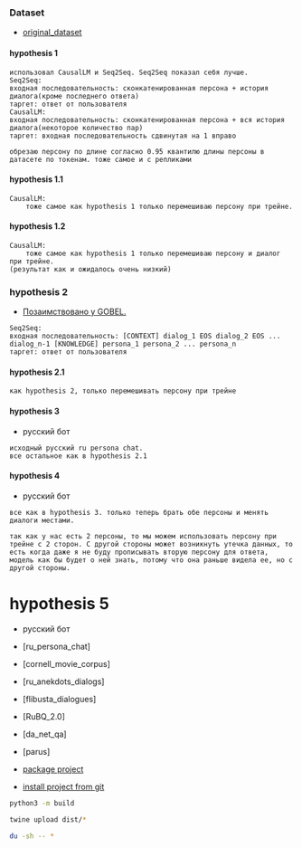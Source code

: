 ### Dataset
- [original_dataset](https://s3.amazonaws.com/datasets.huggingface.co/personachat/personachat_self_original.json)

#### hypothesis 1
```text
использовал CausalLM и Seq2Seq. Seq2Seq показал себя лучше.
Seq2Seq:
входная последовательность: сконкатенированная персона + история диалога(кроме последнего ответа)
таргет: ответ от пользователя
CausalLM:
входная последовательность: сконкатенированная персона + вся история диалога(некоторое количество пар)
таргет: входная последовательность сдвинутая на 1 вправо

обрезаю персону по длине согласно 0.95 квантилю длины персоны в датасете по токенам. тоже самое и с репликами
```

#### hypothesis 1.1

```text
CausalLM:
	тоже самое как hypothesis 1 только перемешиваю персону при трейне.
```

#### hypothesis 1.2

```text
CausalLM:
	тоже самое как hypothesis 1 только перемешиваю персону и диалог при трейне.
(результат как и ожидалось очень низкий)
```

### hypothesis 2

- [Позаимствовано у GOBEL.](https://huggingface.co/spaces/microsoft/GODEL-Demo/blob/main/app.py#L61)
```text
Seq2Seq:
входная последовательность: [CONTEXT] dialog_1 EOS dialog_2 EOS ... dialog_n-1 [KNOWLEDGE] persona_1 persona_2 ... persona_n  
таргет: ответ от пользователя
```

#### hypothesis 2.1

```text
как hypothesis 2, только перемешивать персону при трейне
```

#### hypothesis 3
- русский бот
```text
исходный русский ru persona chat.
все остальное как в hypothesis 2.1
```

#### hypothesis 4
- русский бот
```text
все как в hypothesis 3. только теперь брать обе персоны и менять диалоги местами.

так как у нас есть 2 персоны, то мы можем использовать персону при трейне с 2 сторон. С другой стороны может возникнуть утечка данных, то есть когда даже я не буду прописывать вторую персону для ответа, модель как бы будет о ней знать, потому что она раньше видела ее, но с другой стороны.
```

# hypothesis 5
- русский бот
- [ru_persona_chat]
- [cornell_movie_corpus]
- [ru_anekdots_dialogs]
- [flibusta_dialogues]
- [RuBQ_2.0]
- [da_net_qa]
- [parus]

- [package project](https://packaging.python.org/en/latest/tutorials/packaging-projects/)
- [install project from git](https://stackoverflow.com/questions/15268953/how-to-install-python-package-from-github)

```bash
python3 -m build
```

```bash
twine upload dist/*
```

```bash
du -sh -- *
```
